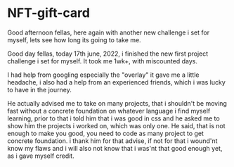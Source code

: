 # NFT-gift-card
Good afternoon fellas, here again with another new challenge i set for myself, lets see how long its going to take me.

Good day fellas, today 17th june, 2022, i finished the new first project challenge i set for myself. It took me 1wk+, with miscounted days. 

I had help from googling especially the "overlay" it gave me a little headache, i also had a help from an experienced friends, which i was lucky to have in the journey. 

He actually advised me to take on many projects, that i shouldn't be moving fast without a concrete foundation on whatever language i find myself learning, prior to that i told him that i was good in css and he asked me to show him the projects i worked on, which was only one. He said, that is not enough to make you good, you need to code as many project to get concrete foundation. i thank him for that advise, if not for that i wound'nt know my flaws and i will also not know that i was'nt that good enough yet, as i gave myself credit. 